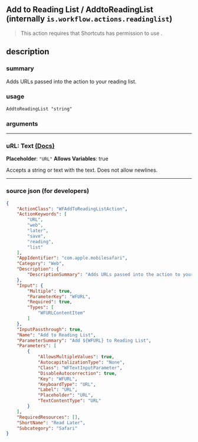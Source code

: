 
## Add to Reading List / AddtoReadingList (internally `is.workflow.actions.readinglist`)

> This action requires that Shortcuts has permission to use .


## description

### summary

Adds URLs passed into the action to your reading list.


### usage
```
AddtoReadingList "string"
```

### arguments

---

### uRL: Text [(Docs)](https://pfgithub.github.io/shortcutslang/gettingstarted#text-field)
**Placeholder**: `"URL"`
**Allows Variables**: true



Accepts a string 
or text
with the text. Does not allow newlines.

---

### source json (for developers)

```json
{
	"ActionClass": "WFAddToReadingListAction",
	"ActionKeywords": [
		"URL",
		"web",
		"later",
		"save",
		"reading",
		"list"
	],
	"AppIdentifier": "com.apple.mobilesafari",
	"Category": "Web",
	"Description": {
		"DescriptionSummary": "Adds URLs passed into the action to your reading list."
	},
	"Input": {
		"Multiple": true,
		"ParameterKey": "WFURL",
		"Required": true,
		"Types": [
			"WFURLContentItem"
		]
	},
	"InputPassthrough": true,
	"Name": "Add to Reading List",
	"ParameterSummary": "Add ${WFURL} to Reading List",
	"Parameters": [
		{
			"AllowsMultipleValues": true,
			"AutocapitalizationType": "None",
			"Class": "WFTextInputParameter",
			"DisableAutocorrection": true,
			"Key": "WFURL",
			"KeyboardType": "URL",
			"Label": "URL",
			"Placeholder": "URL",
			"TextContentType": "URL"
		}
	],
	"RequiredResources": [],
	"ShortName": "Read Later",
	"Subcategory": "Safari"
}
```
